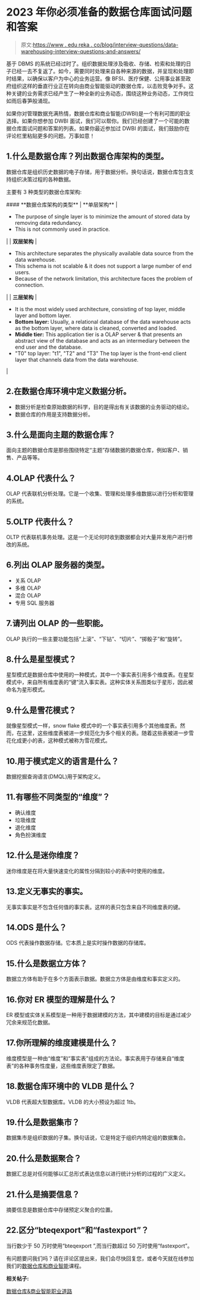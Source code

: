 # 2023 年你必须准备的数据仓库面试问题和答案

> 原文:[https://www . edu reka . co/blog/interview-questions/data-warehousing-interview-questions-and-answers/](https://www.edureka.co/blog/interview-questions/data-warehousing-interview-questions-and-answers/)

基于 DBMS 的系统已经过时了。组织数据处理涉及吸收、存储、检索和处理的日子已经一去不复返了。如今，需要同时处理来自各种来源的数据，并呈现和处理即时结果，以确保以客户为中心的业务运营。像 BFSI、医疗保健、公用事业甚至政府组织这样的垂直行业正在转向由商业智能驱动的数据仓库，以击败竞争对手。这种关键的业务需求已经产生了一种全新的业务动态，围绕这种业务动态，工作岗位如雨后春笋般涌现。

如果你对管理数据充满热情，数据仓库和商业智能(DWBI)是一个有利可图的职业选择。如果你想参加 DWBI 面试，我们可以帮你。我们已经创建了一个可能的数据仓库面试问题和答案的列表。如果你最近参加过 DWBI 的面试，我们鼓励你在评论栏里粘贴更多的问题。万事如意！

## 1.什么是数据仓库？列出数据仓库架构的类型。

数据仓库是组织历史数据的电子存储，用于数据分析。换句话说，数据仓库包含支持组织决策过程的各种数据。

主要有 3 种类型的数据仓库架构:

 <caption>#### **数据仓库架构的类型**</caption> 
| **单层架构** | 

*   The purpose of single layer is to minimize the amount of stored data by removing data redundancy.
*   This is not commonly used in practice.

 |
| **双层架构** | 

*   This architecture separates the physically available data source from the data warehouse.
*   This schema is not scalable & it does not support a large number of end users.
*   Because of the network limitation, this architecture faces the problem of connection.

 |
| **三层架构** | 

*   It is the most widely used architecture, consisting of top layer, middle layer and bottom layer.
*   **Bottom layer:** Usually, a relational database of the data warehouse acts as the bottom layer, where data is cleaned, converted and loaded.
*   **Middle tier:** This application tier is a OLAP server & that presents an abstract view of the database and acts as an intermediary between the end user and the database.
*   "T0" top layer: "t1", "T2" and "T3" The top layer is the front-end client layer that channels data from the data warehouse.

 |

## 2.在数据仓库环境中定义数据分析。

*   数据分析是检查原始数据的科学，目的是得出有关该数据的业务驱动的结论。
*   数据仓库的作用是支持数据分析。

## 3.什么是面向主题的数据仓库？

面向主题的数据仓库是那些围绕特定“主题”存储数据的数据仓库，例如客户、销售、产品等等。

## 4.OLAP 代表什么？

OLAP 代表联机分析处理。它是一个收集、管理和处理多维数据以进行分析和管理的系统。

## 5.OLTP 代表什么？

OLTP 代表联机事务处理。这是一个无论何时收到数据都会对大量并发用户进行修改的系统。

## 6.列出 OLAP 服务器的类型。

*   关系 OLAP
*   多维 OLAP
*   混合 OLAP
*   专用 SQL 服务器

## 7.请列出 OLAP 的一些职能。

OLAP 执行的一些主要功能包括“上滚”、“下钻”、“切片”、“掷骰子”和“旋转”。

## 8.什么是星型模式？

星型模式是数据仓库中使用的一种模式，其中一个事实表引用多个维度表。在星型模式中，来自所有维度表的“键”流入事实表。这种实体关系图类似于星形，因此被命名为星形模式。

## 9.什么是雪花模式？

就像星型模式一样，snow flake 模式中的一个事实表引用多个其他维度表。然而，在这里，这些维度表被进一步规范化为多个相关的表。随着这些表被进一步雪花化成更小的表，这种模式被称为雪花模式。

## 10.用于模式定义的语言是什么？

数据挖掘查询语言(DMQL)用于架构定义。

## 11.有哪些不同类型的“维度”？

*   确认维度
*   垃圾维度
*   退化维度
*   角色扮演维度

## 12.什么是迷你维度？

迷你维度是在将大量快速变化的属性分隔到较小的表中时使用的维度。

## 13.定义无事实的事实。

无事实事实是不包含任何值的事实表。这样的表只包含来自不同维度表的键。

## 14.ODS 是什么？

ODS 代表操作数据存储。它本质上是实时操作数据的存储库。

## 15.什么是数据立方体？

数据立方体有助于在多个方面表示数据。数据立方体是由维度和事实定义的。

## 16.你对 ER 模型的理解是什么？

ER 模型或实体关系模型是一种用于数据建模的方法，其中建模的目标是通过减少冗余来规范化数据。

## 17.你所理解的维度建模是什么？

维度模型是一种由“维度”和“事实表”组成的方法论。事实表用于存储来自“维度表”的各种事务性度量，这些维度表限定了数据。

## 18.数据仓库环境中的 VLDB 是什么？

VLDB 代表超大型数据库。VLDB 的大小预设为超过 1tb。

## 19.什么是数据集市？

数据集市是组织数据的子集。换句话说，它是特定于组织内特定组的数据集合。

## 20.什么是数据聚合？

数据汇总是对任何能够以汇总形式表达信息以进行统计分析的过程的广义定义。

## 21.什么是摘要信息？

摘要信息是数据仓库中存储预定义聚合的位置。

## 22.区分“bteqexport”和“fastexport”？

当行数少于 50 万时使用“bteqexport ”,而当行数超过 50 万时使用“fastexport”。

有问题要问我们吗？请在评论区提出来，我们会尽快回复您，或者今天就在线参加我们的[数据仓库和商业智能](https://www.edureka.co/data-warehousing-and-bi)课程。

**相关帖子:**

[数据仓库&商业智能职业道路](https://www.edureka.co/blog/data-warehousing-and-business-intelligence-career-path-bag-data-warehousing-and-data-mining)